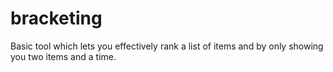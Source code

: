# bracketing
Basic tool which lets you effectively rank a list of items and by only showing you two items and a time.

